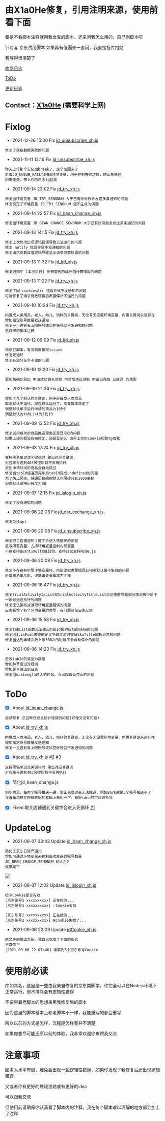 # 由X1a0He修复，引用注明来源，使用前看下面

要是不看脚本注释就用我仓库的脚本，还来问我怎么用的，自己删脚本吧

针对与 京东试用脚本 如果再有傻逼来一直问，我直接扬库跑路

我写得很清楚了

[修复日志](https://github.com/X1a0He/jd_scripts_fixed#fixlog)

[ToDo](https://github.com/X1a0He/jd_scripts_fixed#todo)

[更新日志](https://github.com/X1a0He/jd_scripts_fixed#updatelog)

## Contact：[X1a0He](https://t.me/X1a0He) (需要科学上网)
# Fixlog
- 2021-12-26 15:00 Fix [jd_unsubscribe_xh.js](https://github.com/X1a0He/jd_scripts_fixed/blob/main/jd_unsubscribe_xh.js)
```
修复了获取数据失败的问题
```
- 2021-11-11 13:16 Fix [jd_unsubscribe_xh.js](https://github.com/X1a0He/jd_scripts_fixed/blob/main/jd_unsubscribe_xh.js)
```
昨天上传那个忘记加break了，这个加回来了
新增JD_UNSUB_FAILTIMES环境变量，用于控制失败次数，防止死循环
如果无效，带上你的日志tg找我
```
- 2021-09-14 23:02 Fix [jd_try_xh.js](https://github.com/X1a0He/jd_scripts_fixed/blob/main/jd_try_xh.js)
```
修复当环境变量 JD_TRY_SENDNUM 大于已有账号数会发送多条通知的问题
修复设定了环境变量 JD_TRY_SENDNUM 但不生效的问题
```
- 2021-09-14 22:57 Fix [jd_bean_change_xh.js](https://github.com/X1a0He/jd_scripts_fixed/blob/main/jd_bean_change_xh.js)
```
修复当环境变量 JD_BEAN_CHANGE_SENDNUM 大于已有账号数会发送多条通知的问题
```
- 2021-09-13 14:15 Fix [jd_try_xh.js](https://github.com/X1a0He/jd_scripts_fixed/blob/main/jd_try_xh.js)
```
修复上次修改出现逻辑错误导致无法运行的问题
修复 notify 错误导致不发通知的问题
修复请求页数自增逻辑导致显示请求页数错误的问题
```
- 2021-09-13 11:32 Fix [jd_ljd_xh.js](https://github.com/X1a0He/jd_scripts_fixed/blob/main/jd_ljd_xh.js)
```
修复通知中 [本次执行] 所获取到的成长值计算错误的问题
```
- 2021-09-13 11:22 Fix [jd_try_xh.js](https://github.com/X1a0He/jd_scripts_fixed/blob/main/jd_try_xh.js)
```
修复了因 cookiesArr 错误导致不发通知的问题
可能修复了请求页数错误后直接停止不运行的问题
```
- 2021-09-10 10:24 Fix [jd_try_xh.js](https://github.com/X1a0He/jd_scripts_fixed/blob/main/jd_try_xh.js)
```
内置成人类用品，老人，幼儿，饲料的关键词，无论有无设置环境变量，内置关键词永远存在
增加指定账号数量发送通知
修复一旦遇到有上限账号或风控账号就不发通知的问题
更详细的脚本注释
```
- 2021-09-12 09:09 Fix [jd_ljd_xh.js](https://github.com/X1a0He/jd_scripts_fixed/blob/main/jd_ljd_xh.js)
```
领京豆脚本，有问题直接提issues
修复死循环
修复有部分任务不做的问题
```
- 2021-09-10 12:20 Fix [jd_try_xh.js](https://github.com/X1a0He/jd_scripts_fixed/blob/main/jd_try_xh.js)
```
更加精确识别出 申请成功但未领取 申请成功已领取 申请已完成 已放弃 的类型
```
- 2021-09-09 21:34 Fix [jd_try_xh.js](https://github.com/X1a0He/jd_scripts_fixed/blob/main/jd_try_xh.js)
```
增加了几个默认的关键词，用于屏蔽成人类商品
取消默认不运行，现在默认运行了，毕竟脚本稳定了
调整默认单次运行申请的商品为100个
调整默认的tabList为1到10
```
- 2021-09-09 13:52 Fix [jd_try_xh.js](https://github.com/X1a0He/jd_scripts_fixed/blob/main/jd_try_xh.js)
```
修复试用成功的商品推送里面还是显示0的问题
如果上述问题没有被修复，还是显示0，请带上你的cookie私聊tg找我
```
- 2021-09-08 17:24 Fix [jd_try_xh.js](https://github.com/X1a0He/jd_scripts_fixed/blob/main/jd_try_xh.js)
```
支持黑名单过滤关键词时 输出对应关键词
对应账号遇到403风控后将不会再执行
未到申请时间的商品会自动跳过
修复当tabId组遍历完毕后tabId变成undefined的问题
为了防止风控，将遍历数据的默认间隔提升到2000毫秒
调整默认试用组长度为50
```
- 2021-09-07 12:15 Fix [jd_islogin_xh.js](https://github.com/X1a0He/jd_scripts_fixed/blob/main/jd_islogin_xh.js)
```
修复了没有通知的问题
```
- 2021-09-06 22:03 Fix [jd_car_exchange_xh.js](https://github.com/X1a0He/jd_scripts_fixed/blob/main/jd_car_exchange_xh.js)
```
修复兑换api
```
- 2021-09-06 20:08 Fix [jd_unsubscribe_xh.js](https://github.com/X1a0He/jd_scripts_fixed/blob/main/jd_unsubscribe_xh.js)
```
修复取关店铺遇到关键字会进入死循环的问题
重写所有变量，支持环境变量控制内部变量
不在支持QuantumultX或其他，支持且仅支持Node.js
```
- 2021-09-06 20:08 Fix [jd_try_xh.js](https://github.com/X1a0He/jd_scripts_fixed/blob/main/jd_try_xh.js)
```
修复不存在布尔型环境变量时，内部读取类型错误且相关默认值不生效的问题
新增白名单功能，详情请查看脚本内注释
```
- 2021-09-06 16:47 Fix [jd_try_xh.js](https://github.com/X1a0He/jd_scripts_fixed/blob/main/jd_try_xh.js)
```
修复trialActivityIdList和trialActivityTitleList忘记重置导致部分情况执行后下一账号无法执行的问题
修复无法读取或读取环境变量错误的问题
日志新增了各个环境变量的类型，有问题请带日志反馈
```
- 2021-09-06 15:58 Fix [jd_try_xh.js](https://github.com/X1a0He/jd_scripts_fixed/blob/main/jd_try_xh.js)
```
修复tabList函数无法输出tabId和对应tabName的问题
修复因$.isPush未提前定义导致过滤时提醒skuTitle解析异常的问题
修复当达到申请次数上限300次的时候不会自动停止的问题
```
 - 2021-09-06 14:20 Fix [jd_try_xh.js](https://github.com/X1a0He/jd_scripts_fixed/blob/main/jd_try_xh.js)
 ```
 更改tabId的类型为数组
 增加种草官过滤规则
 增加是否输出到日志
 修复当maxLength过大的时候，会出现自动停止的问题
```
# ToDo
- [x] About [jd_bean_change.js](https://github.com/X1a0He/jd_scripts_fixed/blob/main/jd_bean_change_xh.js)
```
尝试修复 京豆昨日收支统计错误的问题(好像又没有问题)
```
- [x] About [jd_try_xh.js](https://github.com/X1a0He/jd_scripts_fixed/blob/main/jd_try_xh.js)
```
内置成人类用品，老人，幼儿，饲料的关键词，无论有无设置环境变量，内置关键词永远存在
增加指定账号数量发送通知
修复一旦遇到有上限账号或风控账号就不发通知的问题
```
- [x] About [jd_try_xh.js](https://github.com/X1a0He/jd_scripts_fixed/blob/main/jd_try_xh.js) [#2](https://github.com/X1a0He/jd_scripts_fixed/issues/2) [#3](https://github.com/X1a0He/jd_scripts_fixed/issues/3)
```
支持黑名单过滤关键词时 输出对应关键词
对应账号遇到403风控后将不会再执行
```
- [x] 简化jd_bean_change.js
```
初步构思，每两个账号推送一遍，防止长度过长无法推送，例如Bark就是3个账号推送不了
我看看怎样在原有数据的基础上简化一下，有好idea的可以联系我
```
- [x] Fixed:取关店铺遇到关键字会进入死循环 [#1](https://github.com/X1a0He/jd_scripts_fixed/issues/1) 
# UpdateLog
 - 2021-09-07 23:43 Update [jd_bean_change_xh.js](https://github.com/X1a0He/jd_scripts_fixed/blob/main/jd_bean_change_xh.js)
 ```
 简化了京东日资产通知
 增加可通过环境变量来控制每次发送的账号数量
 JD_BEAN_CHANGE_SENDNUM 默认为2
 效果如下
 ```
![](https://camo.githubusercontent.com/9ea74bcdcd3560f70e77a50210d52ccfdea6f8ac4019ba419b863523a119549c/68747470733a2f2f7777772e7831613068652e636f6d2f77702d636f6e74656e742f75706c6f6164732f323032312f30392f576563686174494d4736382e6a706567)
 - 2021-09-07 12:02 Update [jd_islogin_xh.js](https://github.com/X1a0He/jd_scripts_fixed/blob/main/jd_islogin_xh.js)
 ```
检测Cookie是否有效
[京东账号1 xxxxxxxxxx] 正在检测...
[京东账号1 xxxxxxxxxx] ✅Cookie有效

[京东账号2 xxxxxxxxxx] 正在检测...
[京东账号2 xxxxxxxxxx] ❌Cookie失效了...
 ```
 - 2021-09-06 22:09 Update [jdCookie_xh.js](https://github.com/X1a0He/jd_scripts_fixed/blob/main/jdCookie_xh.js)
 ```
 原文件的输出太长，我自己改成了下面的形式
 不喜勿下
 [2021-09-06 22:07:40] 读取到3个京东账号Cookie
 ```
# 使用前必读
库如其名，这里是一些由我亲自修复的京东类脚本，你完全可以在Nodejs环境下正常运行，但不排除会有逻辑性错误

不要带着老脚本的思想来用我修复后的脚本

因为这里的脚本基本上和老脚本不一样，我能重写的都会重写

所以以前的方式是怎样，流程是怎样我并不清楚

如果你想尽可能还原以前的体验，我非常欢迎你来跟我交流

# 注意事项
因本人水平有限，难免会出现一些逻辑性错误，如果你发现了我修复后还出现逻辑错误

又或者你有更好的处理思路或有更好的idea

可以跟我交流

但使用前请确保你认真看了脚本内的注释，我在每个脚本难以理解的地方都会加上了注释
